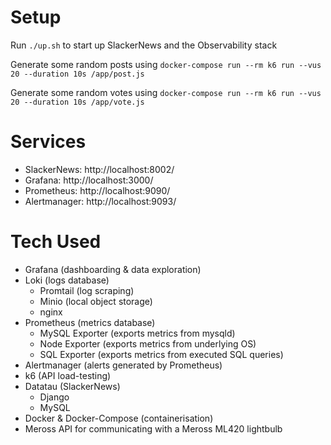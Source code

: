 # Setup

Run `./up.sh` to start up SlackerNews and the Observability stack

Generate some random posts using `docker-compose run --rm k6 run --vus 20 --duration 10s /app/post.js`

Generate some random votes using `docker-compose run --rm k6 run --vus 20 --duration 10s /app/vote.js`

# Services

- SlackerNews: http://localhost:8002/
- Grafana: http://localhost:3000/
- Prometheus: http://localhost:9090/
- Alertmanager: http://localhost:9093/

# Tech Used

- Grafana (dashboarding & data exploration)
- Loki (logs database)
  - Promtail (log scraping)
  - Minio (local object storage)
  - nginx
- Prometheus (metrics database)
  - MySQL Exporter (exports metrics from mysqld)
  - Node Exporter (exports metrics from underlying OS)
  - SQL Exporter (exports metrics from executed SQL queries)
- Alertmanager (alerts generated by Prometheus)
- k6 (API load-testing)
- Datatau (SlackerNews)
  - Django
  - MySQL
- Docker & Docker-Compose (containerisation)
- Meross API for communicating with a Meross ML420 lightbulb